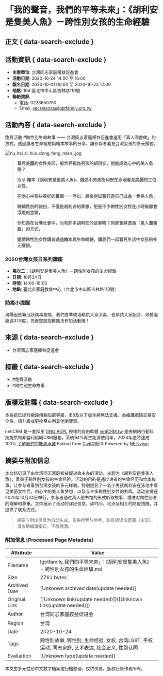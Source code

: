 # 「我的聲音，我們的平等未來」：《胡利安是隻美人魚》－跨性別女孩的生命經驗

## 正文 { data-search-exclude }


## 活動資訊 { data-search-exclude }

- **主辦單位**: 台灣同志家庭權益促進會
- **活動日期**: 2020-10-24 14:00 至 16:00
- **報名日期**: 2020-10-01 00:00 至 2020-10-23 12:00
- **地點**: 104 臺北市中山區吉林路110號
- **聯絡資訊**:
  - 電話: 0223650790
  - Email: [secretariat@lgbtfamily.org.tw](mailto:secretariat@lgbtfamily.org.tw)

## 活動內容 { data-search-exclude }

免費活動 #跨性別生命故事 —— 台灣同志家庭權益促進會運用「真人圖書館」的方式，透過講者生命經驗與繪本故事的分享，讓參與者看見台灣女孩的多元樣貌。

![nu_hai_ri_huo_dong_feng_mian_.jpg](https://lgbtfamily.neticrm.tw/sites/lgbtfamily.neticrm.tw/files/u4/nu_hai_ri_huo_dong_feng_mian_.jpg)

> **看見美麗的女性身形，被世界視為男孩的胡利安，他能成為心中的美人魚嗎？**
>
> 篇章 **繪本《胡利安是隻美人魚》，講述小男孩胡利安在泳池看見美麗的三位女性，**
>
> **在他心中有些美好的畫面一一浮出，最後他試著打造自己成為一隻美人魚，**
>
> **跨越性別的裝扮，不僅是胡利安的夢想，更是不少跨性別女性在小時候都會浮現的念頭，**
>
> **你知道在台灣社會中，也有許多胡利安的故事嗎？同家會將透過「真人圖書館」的方式，**
>
> **邀請跨性別女性講者透過繪本與生命經驗，讓我們一起看見生活中女孩的多元樣貌。**

### 2020台灣女孩日系列講座

- **場次二**：《胡利安是隻美人魚》－跨性別女孩的生命經驗
- **日期**: 10月24日
- **時間**: 14:00-16:00
- **地點**: 臺北市家庭教育中心（台北市中山區吉林路110號）

### 防疫小提醒

現場因應新冠狀病毒疫情，我們會準備酒精供大家消毒，也煩請大家配合，如體溫超過37.8度，先跟您說抱歉無法參加活動喔！

## 來源 { data-search-exclude }

- 台灣同志家庭權益促進會

## 標籤 { data-search-exclude }

- #免費活動
- #跨性別生命故事

## 版權及註釋 { data-search-exclude }

本系統已提升網路傳輸加密等級，IE8及以下版本將無法支援。為維護網路交易安全性，請升級或更換至右列其他瀏覽器。

netiCRM 是一套採用 [GNU AGPL](http://www.gnu.org/licenses/agpl-3.0.html) 授權的自由軟體 [netiCRM.tw](https://neticrm.tw) 是由網絡行動科技提供的非營利組織CRM服務，系統94%再生能源使用率，2024年底將達成100% [了解我們的能源承諾](https://neticrm.tw/news/21379) Forked from [CiviCRM](http://civicrm.tw) & Powered by [NETivism](https://netivism.com.tw)
<!-- tcd_original_link https://lgbtfamily.neticrm.tw/civicrm/event/info?reset=1&id=109 -->


## 摘要与附加信息

<!-- tcd_abstract -->
本文档记录了由台湾同志家庭权益促进会主办的活动，主题为《胡利安是隻美人魚》，着重于跨性别女孩的生命经验。活动的目的是通过讲者的生命经历和绘本故事，让参与者看到台灣女孩的多元样貌。特别提到了一名小男孩胡利安在泳池中看见美丽女性后，内心中的美人鱼梦想，以及与许多跨性别女性的共鸣。活动安排在2020年10月24日举行，参与者通过真人图书馆的形式听取故事，增进对跨性别者的理解和尊重。文中展示了活动的详细信息，如时间、地点及相关的防疫措施，并提供了联系方式。
<!-- tcd_abstract_end -->

> 摘要与附加信息为自动生成，仅供检索与参考。如有错误或遗漏（未知），请协助编辑指正，不胜感激。

### 附加信息 [Processed Page Metadata]

| Attribute       | Value                                  |
|-----------------|----------------------------------------|
| Filename        | lgbtfamily_我們的平等未來」：《胡利安是隻美人魚》－跨性別女孩的生命經驗.md                             |
| Size            | 2761 bytes                           |
| Archived Date   | [Unknown archived date(update needed)]                             |
| Original Link   | [[Unknown link(update needed)]]([Unknown link(update needed)])                       |
| Author          | 台湾同志家庭权益促进会                               |
| Region          | 台湾                               |
| Date            | 2020-10-24                                 |
| Tags            | 跨性别故事, 跨性别, 生命经验, 女权, 台湾LGBT, 平权运动, 同志家庭, 艺术表达, 社会正义, 性别认同                                 |
| Evaluation            | [Unknown type(update needed)]                                 |
<!-- tcd_table_end -->

本文由多元性别中文数字档案馆归档整理，仅供浏览。版权归原作者所有。
